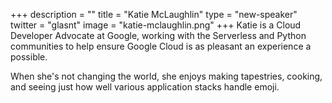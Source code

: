 +++
description = ""
title = "Katie McLaughlin"
type = "new-speaker"
twitter = "glasnt"
image = "katie-mclaughlin.png"
+++
Katie is a Cloud Developer Advocate at Google, working with the Serverless and Python communities to help ensure Google Cloud is as pleasant an experience a possible.

When she's not changing the world, she enjoys making tapestries, cooking, and seeing just how well various application stacks handle emoji.